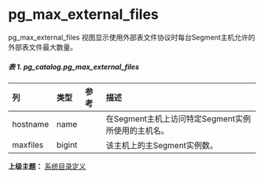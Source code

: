 # pg\_max\_external\_files

pg\_max\_external\_files 视图显示使用外部表文件协议时每台Segment主机允许的外部表文件最大数量。

##### 表 1. pg\_catalog.pg\_max\_external\_files

| 列 | 类型 | 参考 | 描述 |
| :--- | :--- | :--- | :--- |
| hostname | name |  | 在Segment主机上访问特定Segment实例所使用的主机名。 |
| maxfiles | bigint |  | 该主机上的主Segment实例数。 |

**上级主题：** [系统目录定义](./README.md)
